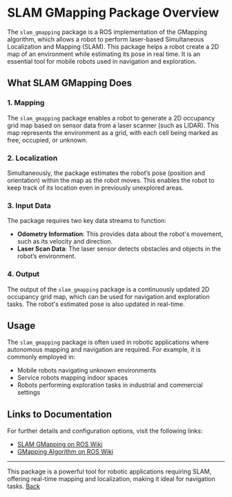 # SLAM GMapping Package Overview

The `slam_gmapping` package is a ROS implementation of the GMapping algorithm, which allows a robot to perform laser-based Simultaneous Localization and Mapping (SLAM). This package helps a robot create a 2D map of an environment while estimating its pose in real time. It is an essential tool for mobile robots used in navigation and exploration.

## What SLAM GMapping Does

### 1. Mapping
The `slam_gmapping` package enables a robot to generate a 2D occupancy grid map based on sensor data from a laser scanner (such as LIDAR). This map represents the environment as a grid, with each cell being marked as free, occupied, or unknown.

### 2. Localization
Simultaneously, the package estimates the robot’s pose (position and orientation) within the map as the robot moves. This enables the robot to keep track of its location even in previously unexplored areas.

### 3. Input Data
The package requires two key data streams to function:
- **Odometry Information**: This provides data about the robot's movement, such as its velocity and direction.
- **Laser Scan Data**: The laser sensor detects obstacles and objects in the robot’s environment.

### 4. Output
The output of the `slam_gmapping` package is a continuously updated 2D occupancy grid map, which can be used for navigation and exploration tasks. The robot's estimated pose is also updated in real-time.

## Usage

The `slam_gmapping` package is often used in robotic applications where autonomous mapping and navigation are required. For example, it is commonly employed in:
- Mobile robots navigating unknown environments
- Service robots mapping indoor spaces
- Robots performing exploration tasks in industrial and commercial settings

## Links to Documentation

For further details and configuration options, visit the following links:
- [SLAM GMapping on ROS Wiki](https://wiki.ros.org/slam_gmapping)
- [GMapping Algorithm on ROS Wiki](https://wiki.ros.org/gmapping)

---

This package is a powerful tool for robotic applications requiring SLAM, offering real-time mapping and localization, making it ideal for navigation tasks.
[Back](https://github.com/Adipks/rover_repo?tab=readme-ov-file)

